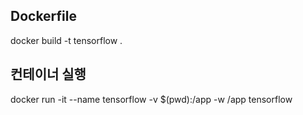 ## Dockerfile
docker build -t tensorflow .

## 컨테이너 실행
docker run -it --name tensorflow -v $(pwd):/app -w /app tensorflow